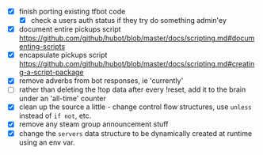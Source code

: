 - [x] finish porting existing tfbot code
  + [x] check a users auth status if they try do something admin'ey
- [x] document entire pickups script https://github.com/github/hubot/blob/master/docs/scripting.md#documenting-scripts
- [x] encapsulate pickups script https://github.com/github/hubot/blob/master/docs/scripting.md#creating-a-script-package
- [x] remove adverbs from bot responses, ie 'currently'
- [ ] rather than deleting the !top data after every !reset, add it to the brain under an 'all-time' counter
- [x] clean up the source a little - change control flow structures, use `unless` instead of `if not`, etc.
- [x] remove any steam group announcement stuff
- [x] change the `servers` data structure to be dynamically created at runtime using an env var.
